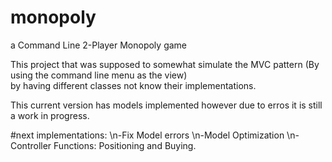 # monopoly
a Command Line 2-Player Monopoly game

This project that was supposed to somewhat simulate the MVC pattern (By using the command line menu as the view)  
by having different classes not know their implementations.

This current version has models implemented however due to erros it is still a work in progress.

#next implementations:
\n-Fix Model errors
\n-Model Optimization
\n-Controller Functions: Positioning and Buying.

